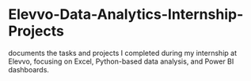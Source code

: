 # Elevvo-Data-Analytics-Internship-Projects
documents the tasks and projects I completed during my internship at Elevvo, focusing on Excel, Python-based data analysis, and Power BI dashboards.
